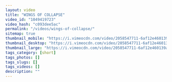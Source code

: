 ```yaml
---
layout: video
title: "WINGS OF COLLAPSE"
video_id: "1049419723"
video_hash: "c093dee5ac"
permalink: "/videos/wings-of-collapse/"
sitemap: true
thumbnail_mobile: "https://i.vimeocdn.com/video/2058547711-6af12e460139abcbc32e2c0b19549d97ccd71d07774739f57bd076e4b4cbaa7f-d_640x360?&r=pad&region=us"
thumbnail_desktop: "https://i.vimeocdn.com/video/2058547711-6af12e460139abcbc32e2c0b19549d97ccd71d07774739f57bd076e4b4cbaa7f-d_960x540?&r=pad&region=us"
thumbnail_large: "https://i.vimeocdn.com/video/2058547711-6af12e460139abcbc32e2c0b19549d97ccd71d07774739f57bd076e4b4cbaa7f-d_1280x720?&r=pad&region=us"
tags_category: [short]
tags_photos: []
tags_slugs: []
tags_videos: []
description: ""
---
```

